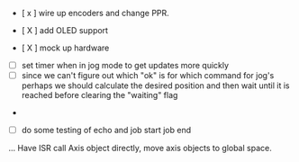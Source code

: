 - [ x ] wire up encoders and change PPR.

- [ X ] add OLED support
- [ X ] mock up hardware
- [ ]  set timer when in jog mode to get updates more quickly
- [ ] since we can't figure out which "ok" is for which command for jog's perhaps we should calculate the desired position and then wait until it is reached before clearing the "waiting" flag
-
- [ ] do some testing of echo and job start job end


...  Have ISR call Axis object directly, move axis objects to global space.


